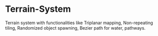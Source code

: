 # Terrain-System
Terrain system with functionalities like Triplanar mapping, Non-repeating tiling, Randomized object spawning, Bezier path for water, pathways.
